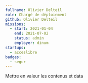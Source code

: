 ```yaml
---
fullname: Olivier Delteil
role: Chargé de déploiement
github: Olivier Delteil
missions:
  - start: 2021-01-04
    end: 2021-07-02
    status: admin
    employer: dinum
startups:
  - acceslibre
badges:
  - segur
---
```


Mettre en valeur les contenus et data
